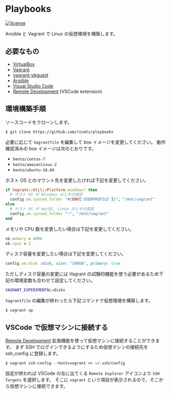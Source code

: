 # Playbooks

[![license](https://img.shields.io/badge/LICENSE-MIT-blue.svg)](LICENSE)

Ansible と Vagrant で Linux の仮想環境を構築します。

## 必要なもの

- [VirtualBox]
- [Vagrant]
- [vagrant-vbguest]
- [Ansible]
- [Visual Studio Code]
- [Remote Development] (VSCode extension)

## 環境構築手順

ソースコードをクローンします。

```shell
$ git clone https://github.com/rinatz/playbooks
```

必要に応じて `Vagrantfile` を編集して box イメージを変更してください。
動作確認済みの box イメージは次のとおりです。

- `bento/centos-7`
- `bento/amazonlinux-2`
- `bento/ubuntu-16.04`

ホスト OS とのマウント先を変更したければ下記を変更してください。

```ruby
if Vagrant::Util::Platform.windows? then
  # ホスト OS が Windows のときの設定
  config.vm.synced_folder "#{ENV['USERPROFILE']}", "/mnt/vagrant"
else
  # ホスト OS が macOS, Linux のときの設定
  config.vm.synced_folder "~", "/mnt/vagrant"
end
```

メモリや CPU 数を変更したい場合は下記を変更してください。

```ruby
vb.memory = 4096
vb.cpus = 2
```

ディスク容量を変更したい場合は下記を変更してください。

```ruby
config.vm.disk :disk, size: "200GB", primary: true
```

ただしディスク容量の変更には Vagrant の試験的機能を使う必要があるため下記の環境変数も合わせて設定してください。

```bash
VAGRANT_EXPERIMENTAL=disks
```

`Vagrantfile` の編集が終わったら下記コマンドで仮想環境を構築します。

```shell
$ vagrant up
```

## VSCode で仮想マシンに接続する

[Remote Development] 拡張機能を使って仮想マシンに接続することができます。
まず SSH でログインできるようにするため仮想マシンの接続先を ssh_config に登録します。

```shell
$ vagrant ssh-config --host=vagrant >> ~/.ssh/config
```

設定が終われば VSCode の左に出てくる `Remote Explorer` アイコンより `SSH Targets` を選択します。
そこに `vagrant` という項目が表示されるので、そこから仮想マシンに接続できます。

[Ansible]: https://www.ansible.com/
[Visual Studio Code]: https://code.visualstudio.com/
[Remote Development]: https://marketplace.visualstudio.com/items?itemName=ms-vscode-remote.vscode-remote-extensionpack
[Vagrant]: https://www.vagrantup.com/
[VirtualBox]: https://www.virtualbox.org/
[vagrant-vbguest]: https://github.com/dotless-de/vagrant-vbguest
